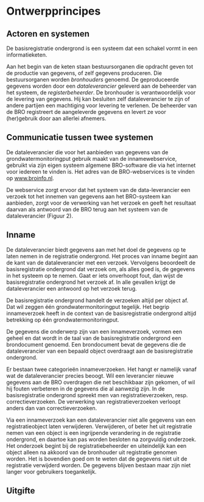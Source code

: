# Ontwerpprincipes

## Actoren en systemen

De basisregistratie ondergrond is een systeem dat een schakel vormt in een informatieketen. 

Aan het begin van de keten staan bestuursorganen die opdracht geven tot de productie van gegevens, of zelf gegevens produceren. Die bestuursorganen worden _bronhouders_ genoemd. De geproduceerde gegevens worden door een _dataleverancier_ geleverd aan de beheerder van het systeem, de _registerbeheerder_. De bronhouder is verantwoordelijk voor de levering van gegevens. Hij kan besluiten zelf dataleverancier te zijn of andere partijen een machtiging voor levering te verlenen. De beheerder van de BRO registreert de aangeleverde gegevens en levert ze voor (her)gebruik door aan allerlei afnemers.


## Communicatie tussen twee systemen

De dataleverancier die voor het aanbieden van gegevens van de grondwatermonitoringput gebruik maakt van de innamewebservice, gebruikt via zijn eigen systeem algemene BRO-software die via het internet voor iedereen te vinden is. 
Het adres van de BRO-webservices is te vinden op www.broinfo.nl. 

De webservice zorgt ervoor dat het systeem van de data-leverancier een verzoek tot het innemen van gegevens aan het BRO-systeem kan aanbieden, zorgt voor de verwerking van het verzoek en geeft het resultaat daarvan als antwoord van de BRO terug aan het systeem van de dataleverancier (Figuur 2). 

## Inname

De dataleverancier biedt gegevens aan met het doel de gegevens op te laten nemen in de registratie ondergrond. Het proces van inname begint aan de kant van de dataleverancier met een verzoek. Vervolgens beoordeelt de basisregistratie ondergrond dat verzoek om, als alles goed is, de gegevens in het systeem op te nemen. Gaat er iets onverhoopt fout, dan wijst de basisregistratie ondergrond het verzoek af. In alle gevallen krijgt de dataleverancier een antwoord op het verzoek terug. 

De basisregistratie ondergrond handelt de verzoeken altijd per object af. Dat wil zeggen één grondwatermonitoringput tegelijk. Het begrip innameverzoek heeft in de context van de basisregistratie ondergrond altijd betrekking op één grondwatermonitoringput.

De gegevens die onderwerp zijn van een innameverzoek, vormen een geheel en dat wordt in de taal van de basisregistratie ondergrond een brondocument genoemd. Een brondocument bevat de gegevens die de dataleverancier van een bepaald object overdraagt aan de basisregistratie ondergrond. 

Er bestaan twee categorieën innameverzoeken. Het hangt er namelijk vanaf wat de dataleverancier precies beoogt. 
Wil een leverancier nieuwe gegevens aan de BRO overdragen die net beschikbaar zijn gekomen, of wil hij fouten verbeteren in de gegevens die al aanwezig zijn. In de basisregistratie ondergrond spreekt men van registratieverzoeken, resp. correctieverzoeken. 
De verwerking van registratieverzoeken verloopt anders dan van correctieverzoeken. 

Via een innameverzoek kan een dataleverancier niet alle gegevens van een registratieobject laten verwijderen. Verwijderen, of beter het uit registratie nemen van een object is een ingrijpende verandering in de registratie ondergrond, en daartoe kan pas worden besloten na zorgvuldig onderzoek. Het onderzoek begint bij de registratiebeheerder en uiteindelijk kan een object alleen na akkoord van de bronhouder uit registratie genomen worden. Het is bovendien goed om te weten dat de gegevens niet uit de registratie verwijderd worden. De gegevens blijven bestaan maar zijn niet langer voor gebruikers toegankelijk.

## Uitgifte

